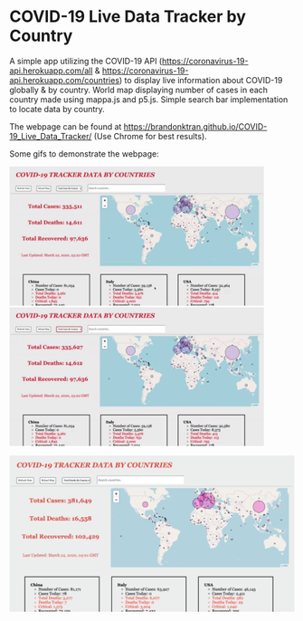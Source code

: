 # COVID-19 Live Data Tracker by Country

A simple app utilizing the COVID-19 API (https://coronavirus-19-api.herokuapp.com/all & https://coronavirus-19-api.herokuapp.com/countries) to display live information about COVID-19 globally & by country. World map displaying number of cases in each country made using mappa.js and p5.js. Simple search bar implementation to locate data by country.

The webpage can be found at https://brandonktran.github.io/COVID-19_Live_Data_Tracker/ (Use Chrome for best results). 


Some gifs to demonstrate the webpage:

<img src="images/map1.gif" alt="HTML5 Icon" width="450">  <img src="images/search1.gif" alt="HTML5 Icon" width="450">


<img src="images/website.png" alt="HTML5 Icon" width="940">






